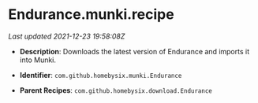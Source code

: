 # Endurance.munki.recipe

_Last updated 2021-12-23 19:58:08Z_

- **Description**: Downloads the latest version of Endurance and imports it into Munki.

- **Identifier**: `com.github.homebysix.munki.Endurance`

- **Parent Recipes**: `com.github.homebysix.download.Endurance`